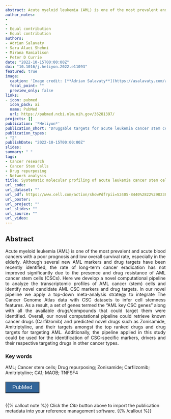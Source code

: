 ```yaml
---
abstract: Acute myeloid leukemia (AML) is one of the most prevalent and acute blood cancers with a poor prognosis and low overall survival rate, especially in the elderly. Although several new AML markers and drug targets have been recently identified, the rate of long-term cancer eradication has not improved significantly due to the presence and drug resistance of AML cancer stem cells (CSCs). Here we develop a novel computational pipeline to analyze the transcriptomic profiles of AML cancer (stem) cells and identify novel candidate AML CSC markers and drug targets. In our novel pipeline we apply a top-down meta-analysis strategy to integrate The Cancer Genome Atlas data with CSC datasets to infer cell stemness features. As a result, a set of genes termed the “AML key CSC genes” along with all the available drugs/compounds that could target them were identified. Overall, our novel computational pipeline could retrieve known cancer drugs (Carfilzomib) and predicted novel drugs such as Zonisamide, Amitriptyline, and their targets amongst the top ranked drugs and drug targets for targeting AML. Additionally, the pipeline applied in this study could be used for the identification of CSC-specific markers, drivers and their respective targeting drugs in other cancer types.
author_notes:
- 
- 
- Equal contribution
- Equal contribution
authors:
- Adrian Salavaty
- Sara Alaei Shehni
- Mirana Ramialison
- Peter D Currie
date: "2022-10-15T00:00:00Z"
doi: "10.1016/j.heliyon.2022.e11093"
featured: true
image:
  caption: 'Image credit: [**Adrian Salavaty**](https://asalavaty.com/author/adrian-salavaty/)'
  focal_point: ""
  preview_only: false
links:
- icon: pubmed
  icon_pack: ai
  name: PubMed
  url: https://pubmed.ncbi.nlm.nih.gov/36281397/
projects: []
publication: '*Heliyon*'
publication_short: "Druggable targets for acute leukemia cancer stem cells"
publication_types:
- "2"
publishDate: "2022-10-15T00:00:00Z"
slides: 
summary: " "
tags:
- Cancer research
- Cancer Stem Cells
- Drug repurposing
- Network analysis
title: Systematic molecular profiling of acute leukemia cancer stem cells allows identification of druggable targets
url_code: 
url_dataset: ""
url_pdf: https://www.cell.com/action/showPdf?pii=S2405-8440%2822%2902381-7
url_poster: 
url_project: ""
url_slides: ""
url_source: ""
url_video: 
---
```


## **Abstract**  
<div style="text-align: justify">
Acute myeloid leukemia (AML) is one of the most prevalent and acute blood cancers with a poor prognosis and low overall survival rate, especially in the elderly. Although several new AML markers and drug targets have been recently identified, the rate of long-term cancer eradication has not improved significantly due to the presence and drug resistance of AML cancer stem cells (CSCs). Here we develop a novel computational pipeline to analyze the transcriptomic profiles of AML cancer (stem) cells and identify novel candidate AML CSC markers and drug targets. In our novel pipeline we apply a top-down meta-analysis strategy to integrate The Cancer Genome Atlas data with CSC datasets to infer cell stemness features. As a result, a set of genes termed the “AML key CSC genes” along with all the available drugs/compounds that could target them were identified. Overall, our novel computational pipeline could retrieve known cancer drugs (Carfilzomib) and predicted novel drugs such as Zonisamide, Amitriptyline, and their targets amongst the top ranked drugs and drug targets for targeting AML. Additionally, the pipeline applied in this study could be used for the identification of CSC-specific markers, drivers and their respective targeting drugs in other cancer types.
</div>

### **Key words**
AML; Cancer stem cells; Drug repurposing; Zonisamide; Carfilzomib; Amitriptyline; CA1; MAOB; TNFSF4

<div style="text-align: left">
<a href="https://pubmed.ncbi.nlm.nih.gov/36281397/" target="_blank">
<button style="background-color:#326599;color:#fff;margin-top:6px;margin-bottom:16px;border-radius:1px;font-size:1.2em;padding:6px 20px; font-family: "GibsonSemibold", "Helvetica Neue", Helvetica, Arial, sans-serif;cursor: pointer; vertical-align: middle; float:none !important;text-shadow:0 1px 1px rgba(0,0,0,0.2)" class="btn"><i class="ai ai-pubmed"></i>
PubMed
</button>
</a>
</div>

{{% callout note %}}
Click the *Cite* button above to import the publication metadata into your reference management software.
{{% /callout %}}
